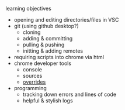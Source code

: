 learning objectives
* opening and editing directories/files in VSC
* git (using github desktop?)
    * cloning
    * adding & committing
    * pulling & pushing
    * initting & adding remotes
* requiring scripts into chrome via html
* chrome developer tools
    * console
    * sources
    * [overrides](https://www.ghacks.net/2018/02/27/make-permanent-changes-to-web-pages-with-chromes-overrides-dev-tool/)
* programming
    * tracking down errors and lines of code
    * helpful & stylish logs 

    